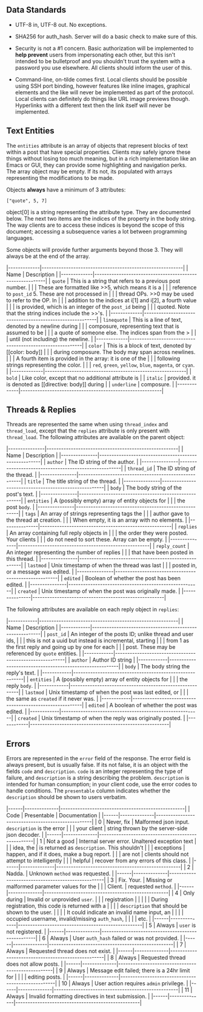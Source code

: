 Data Standards
--------------


  * UTF-8 in, UTF-8 out. No exceptions.

  * SHA256 for auth_hash. Server will do a basic check to make sure of this.

  * Security is not a #1 concern. Basic authorization will be implemented
    to **help prevent** users from impersonating each other, but this isn't
    intended to be bulletproof and you shouldn't trust the system with a
    password you use elsewhere. All clients should inform the user of this.

  * Command-line, on-tilde comes first. Local clients should be possible using
    SSH port binding, however features like inline images, graphical elements
    and the like will never be implemented as part of the protocol. Local clients
    can definitely do things like URL image previews though. Hyperlinks with a
    different text then the link itself will never be implemented.


Text Entities
-------------

The `entities` attribute is an array of objects that represent blocks
of text within a post that have special properties. Clients may safely
ignore these things without losing too much meaning, but in a rich
implementation like an Emacs or GUI, they can provide
some highlighting and navigation perks. The array object may be
empty. If its not, its populated with arrays representing the
modifications to be made.

Objects **always** have a minimum of 3 attributes:
```
["quote", 5, 7]
```
object[0] is a string representing the attribute type. They are
documented below. The next two items are the indices of the
property in the body string. The way clients are to access these
indices is beyond the scope of this document; accessing a subsequence
varies a lot between programming languages.

Some objects will provide further arguments beyond those 3. They will
always be at the end of the array.

|-------------|----------------------------------------------------------|
| Name        | Description                                              |
|-------------|----------------------------------------------------------|
| `quote`     | This is a string that refers to a previous post number.  |
|             | These are formatted like >>5, which means it is a        |
|             | reference to `post_id` 5. These are not processed in     |
|             | thread OPs. >>0 may be used to refer to the OP. In       |
|             | addition to the indices at i[1] and i[2], a fourth value |
|             | is provided, which is an integer of the `post_id` being  |
|             | quoted. Note that the string indices include the >>'s.   |
|-------------|----------------------------------------------------------|
| `linequote` | This is a line of text, denoted by a newline during      |
|             | composure, representing text that is assumed to be       |
|             | a quote of someone else. The indices span from the >     |
|             | until (not including) the newline.                       |
|-------------|----------------------------------------------------------|
| `color`     | This is a block of text, denoted by [[color: body]]      |
|             | during composure. The body may span across newlines.     |
|             | A fourth item is provided in the array: it is one of the |
|             | following strings representing the color.                |
|             | `red`, `green`, `yellow`, `blue`, `magenta`, or `cyan`.  |
|-------------|----------------------------------------------------------|
| `bold`      | Like color, except that no additional attribute is       |
| `italic`    | provided. it is denoted as [[directive: body]] during    |
| `underline` | composure.                                               |
|-------------|----------------------------------------------------------|


Threads & Replies
-----------------

Threads are represented the same when using `thread_index` and
`thread_load`, except that the `replies` attribute is only
present with `thread_load`. The following attributes are
available on the parent object:

|---------------|------------------------------------------------------|
| Name          | Description                                          |
|---------------|------------------------------------------------------|
| `author`      | The ID string of the author.                         |
|---------------|------------------------------------------------------|
| `thread_id`   | The ID string of the thread.                         |
|---------------|------------------------------------------------------|
| `title`       | The title string of the thread.                      |
|---------------|------------------------------------------------------|
| `body`        | The body string of the post's text.                  |
|---------------|------------------------------------------------------|
| `entities`    | A (possibly empty) array of entity objects for       |
|               | the post `body`.                                     |
|---------------|------------------------------------------------------|
| `tags`        | An array of strings representing tags the            |
|               | author gave to the thread at creation.               |
|               | When empty, it is an array with no elements.         |
|---------------|------------------------------------------------------|
| `replies`     | An array containing full reply objects in            |
|               | the order they were posted. Your clients             |
|               | do not need to sort these. Array can be empty.       |
|---------------|------------------------------------------------------|
| `reply_count` | An integer representing the number of replies        |
|               | that have been posted in this thread.                |
|---------------|------------------------------------------------------|
| `lastmod`     | Unix timestamp of when the thread was last           |
|               | posted in, or a message was edited.                  |
|---------------|------------------------------------------------------|
| `edited`      | Boolean of whether the post has been edited.     |
|---------------|------------------------------------------------------|
| `created`     | Unix timestamp of when the post was originally made. |
|---------------|------------------------------------------------------|

The following attributes are available on each reply object in `replies`:


|------------|---------------------------------------------------------|
| Name       | Description                                             |
|------------|---------------------------------------------------------|
| `post_id`  | An integer of the posts ID; unlike thread and user ids, |
|            | this is not a uuid but instead is incremental, starting |
|            | from 1 as the first reply and going up by one for each  |
|            | post. These may be referenced by `quote` entities.      |
|------------|---------------------------------------------------------|
| `author`   | Author ID string                                        |
|------------|---------------------------------------------------------|
| `body`     | The body string the reply's text.                       |
|------------|---------------------------------------------------------|
| `entities` | A (possibly empty) array of entity objects for          |
|            | the reply `body`.                                       |
|------------|---------------------------------------------------------|
| `lastmod`  | Unix timestamp of when the post was last edited, or     |
|            | the same as `created` if it never was.                  |
|------------|---------------------------------------------------------|
| `edited`   | A boolean of whether the post was edited.               |
|------------|---------------------------------------------------------|
| `created`  | Unix timestamp of when the reply was originally posted. |
|------------|---------------------------------------------------------|


Errors
------

Errors are represented in the `error` field of the response. The error
field is always present, but is usually false. If its not false, it is
an object with the fields `code` and `description`. `code` is an integer
representing the type of failure, and `description` is a string describing
the problem. `description` is intended for human consumption; in your client
code, use the error codes to handle conditions. The `presentable` column
indicates whether the `description` should be shown to users verbatim.

|------|--------------|---------------------------------------------------|
| Code | Presentable  | Documentation                                     |
|------|--------------|---------------------------------------------------|
|    0 | Never, fix   | Malformed json input. `description` is the error  |
|      | your client  | string thrown by the server-side json decoder.    |
|------|--------------|---------------------------------------------------|
|    1 | Not a good   | Internal server error. Unaltered exception text   |
|      | idea, the    | is returned as `description`. This shouldn't      |
|      | exceptions   | happen, and if it does, make a bug report.        |
|      | are not      | clients should not attempt to intelligently       |
|      | helpful      | recover from any errors of this class.            |
|------|--------------|---------------------------------------------------|
|    2 | Nadda.       | Unknown `method` was requested.                   |
|------|--------------|---------------------------------------------------|
|    3 | Fix. Your.   | Missing or malformed parameter values for the     |
|      | Client.      | requested `method`.                               |
|------|--------------|---------------------------------------------------|
|    4 | Only during  | Invalid or unprovided `user`.                     |
|      | registration |                                                   |
|      |              | During registration, this code is returned with a |
|      |              | `description` that should be shown to the user.   |
|      |              | It could indicate an invalid name input, an       |
|      |              | occupied username, invalid/missing `auth_hash`,   |
|      |              | etc.                                              |
|------|--------------|---------------------------------------------------|
|    5 | Always       | `user` is not registered.                         |
|------|--------------|---------------------------------------------------|
|    6 | Always       | User `auth_hash` failed or was not provided.      |
|------|--------------|---------------------------------------------------|
|    7 | Always       | Requested thread does not exist.                  |
|------|--------------|---------------------------------------------------|
|    8 | Always       | Requested thread does not allow posts.            |
|------|--------------|---------------------------------------------------|
|    9 | Always       | Message edit failed; there is a 24hr limit for    |
|      |              | editing posts.                                    |
|------|--------------|---------------------------------------------------|
|   10 | Always       | User action requires `admin` privilege.           |
|------|--------------|---------------------------------------------------|
|   11 | Always       | Invalid formatting directives in text submission. |
|------|--------------|---------------------------------------------------|

